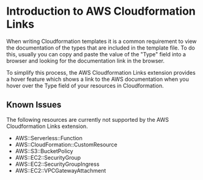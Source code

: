 # Introduction to AWS Cloudformation Links

When writing Cloudformation templates it is a common requirement to view the documentation of the types that are included in the template file. To do this, usually you can copy and paste the value of the "Type" field into a browser and looking for the documentation link in the browser.

To simplify this process, the AWS Cloudformation Links extension provides a hover feature which shows a link to the AWS documentation when you hover over the Type field of your resources in Cloudformation.

## Known Issues

The following resources are currently not supported by the AWS Cloudformation Links extension.

- AWS::Serverless::Function
- AWS::CloudFormation::CustomResource
- AWS::S3::BucketPolicy
- AWS::EC2::SecurityGroup
- AWS::EC2::SecurityGroupIngress
- AWS::EC2::VPCGatewayAttachment
